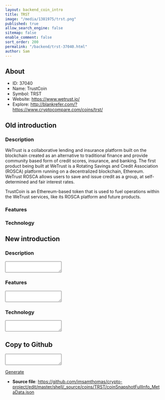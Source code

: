 ```yaml
---
layout: backend_coin_intro
title: TRST
image: "/media/1381975/trst.png"
published: true
allow_search_engine: false
sitemap: false
enable_comment: false
sort_order: 200
permalink: "/backend/trst-37040.html"
author: Sam
---
```


## About

- ID: 37040
- Name: TrustCoin
- Symbol: TRST
- Website: https://www.wetrust.io/
- Explore: http://blankrefer.com/?https://www.cryptocompare.com/coins/trst/


## Old introduction

### Description

<p><span>WeTrust is a collaborative lending and insurance platform built on the blockchain created as an alternative to traditional finance and provide community based form of credit scores, insurance, and banking. </span><span>The first product being built at WeTrust is a Rotating Savings and Credit Association (ROSCA) platform running on a decentralized blockchain, Ethereum. WeTrust ROSCA allows users to save and issue credit as a group, at self-determined and fair interest rates.</span></p><p>TrustCoin is an Ethereum-based token that is used to fuel operations within the WeTrust services, like its ROSCA platform and future products.</p>

### Features


### Technology




## New introduction


### Description
<textarea id="meta_description" name="description"></textarea>

### Features
<textarea id="meta_features" name="features"></textarea>

### Technology
<textarea id="meta_technology" name="technology"></textarea>


## Copy to Github

<textarea id="coinsnapshotfullinfo_metadata"></textarea>

<a href="#gen" onclick="generateMetaDatJson()">Generate</a>

- **Source file**: <a href="https://github.com/imsamthomas/crypto-project/edit/master/shell/_source/coins/TRST/coinSnapshotFullInfo_MetaData.json">https://github.com/imsamthomas/crypto-project/edit/master/shell/_source/coins/TRST/coinSnapshotFullInfo_MetaData.json</a>

